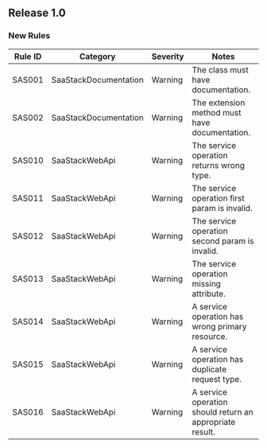 ## Release 1.0

### New Rules

 Rule ID | Category              | Severity | Notes                                                    
---------|-----------------------|----------|----------------------------------------------------------
 SAS001  | SaaStackDocumentation | Warning  | The class must have documentation.                       
 SAS002  | SaaStackDocumentation | Warning  | The extension method must have documentation.            
 SAS010  | SaaStackWebApi        | Warning  | The service operation returns wrong type.                
 SAS011  | SaaStackWebApi        | Warning  | The service operation first param is invalid.            
 SAS012  | SaaStackWebApi        | Warning  | The service operation second param is invalid.           
 SAS013  | SaaStackWebApi        | Warning  | The service operation missing attribute.                 
 SAS014  | SaaStackWebApi        | Warning  | A service operation has wrong primary resource.          
 SAS015  | SaaStackWebApi        | Warning  | A service operation has duplicate request type.          
 SAS016  | SaaStackWebApi        | Warning  | A service operation should return an appropriate result. 